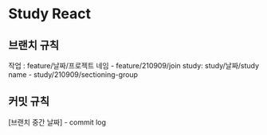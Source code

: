 # Study React

## 브랜치 규칙

작업 : feature/날짜/프로젝트 네임 - feature/210909/join
study: study/날짜/study name - study/210909/sectioning-group

## 커밋 규칙

[브랜치 중간 날짜] - commit log
